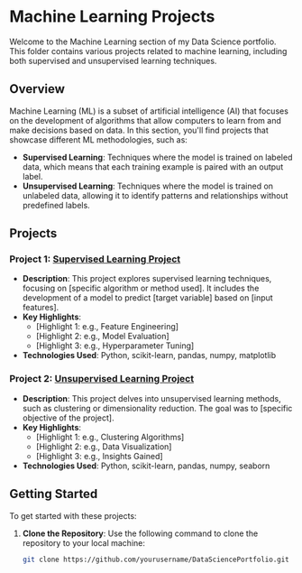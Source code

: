# Machine Learning Projects

Welcome to the Machine Learning section of my Data Science portfolio. This folder contains various projects related to machine learning, including both supervised and unsupervised learning techniques.

## Overview

Machine Learning (ML) is a subset of artificial intelligence (AI) that focuses on the development of algorithms that allow computers to learn from and make decisions based on data. In this section, you'll find projects that showcase different ML methodologies, such as:

- **Supervised Learning**: Techniques where the model is trained on labeled data, which means that each training example is paired with an output label.
- **Unsupervised Learning**: Techniques where the model is trained on unlabeled data, allowing it to identify patterns and relationships without predefined labels.

## Projects

### Project 1: [Supervised Learning Project](./Project1)

- **Description**: This project explores supervised learning techniques, focusing on [specific algorithm or method used]. It includes the development of a model to predict [target variable] based on [input features].
- **Key Highlights**: 
  - [Highlight 1: e.g., Feature Engineering]
  - [Highlight 2: e.g., Model Evaluation]
  - [Highlight 3: e.g., Hyperparameter Tuning]
- **Technologies Used**: Python, scikit-learn, pandas, numpy, matplotlib

### Project 2: [Unsupervised Learning Project](./Project2)

- **Description**: This project delves into unsupervised learning methods, such as clustering or dimensionality reduction. The goal was to [specific objective of the project].
- **Key Highlights**: 
  - [Highlight 1: e.g., Clustering Algorithms]
  - [Highlight 2: e.g., Data Visualization]
  - [Highlight 3: e.g., Insights Gained]
- **Technologies Used**: Python, scikit-learn, pandas, numpy, seaborn

## Getting Started

To get started with these projects:

1. **Clone the Repository**: Use the following command to clone the repository to your local machine:
   ```sh
   git clone https://github.com/yourusername/DataSciencePortfolio.git
